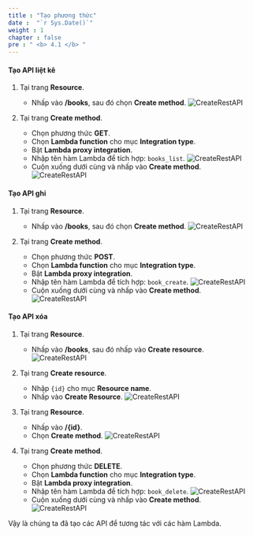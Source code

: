 ```yaml
---
title : "Tạo phương thức"
date :  "`r Sys.Date()`" 
weight : 1
chapter : false
pre : " <b> 4.1 </b> "
---
```

#### Tạo API liệt kê

1. Tại trang **Resource**.
    - Nhấp vào **/books**, sau đó chọn **Create method**.
      ![CreateRestAPI](/images/temp/1/55.png?width=90pc)

2. Tại trang **Create method**.
    - Chọn phương thức **GET**.
    - Chọn **Lambda function** cho mục **Integration type**.
    - Bật **Lambda proxy integration**.
    - Nhập tên hàm Lambda để tích hợp: `books_list`.
      ![CreateRestAPI](/images/temp/1/56.png?width=90pc)
    - Cuộn xuống dưới cùng và nhấp vào **Create method**.
      ![CreateRestAPI](/images/temp/1/57.png?width=90pc)

#### Tạo API ghi

1. Tại trang **Resource**.
    - Nhấp vào **/books**, sau đó chọn **Create method**.
      ![CreateRestAPI](/images/temp/1/55.png?width=90pc)

2. Tại trang **Create method**.
    - Chọn phương thức **POST**.
    - Chọn **Lambda function** cho mục **Integration type**.
    - Bật **Lambda proxy integration**.
    - Nhập tên hàm Lambda để tích hợp: `book_create`.
      ![CreateRestAPI](/images/temp/1/58.png?width=90pc)
    - Cuộn xuống dưới cùng và nhấp vào **Create method**.
      ![CreateRestAPI](/images/temp/1/59.png?width=90pc)

#### Tạo API xóa

1. Tại trang **Resource**.
    - Nhấp vào **/books**, sau đó nhấp vào **Create resource**.
      ![CreateRestAPI](/images/temp/1/60.png?width=90pc)

2. Tại trang **Create resource**.
    - Nhập `{id}` cho mục **Resource name**.
    - Nhấp vào **Create Resource**.
      ![CreateRestAPI](/images/temp/1/61.png?width=90pc)

3. Tại trang **Resource**.
    - Nhấp vào **/{id}**.
    - Chọn **Create method**.
      ![CreateRestAPI](/images/temp/1/62.png?width=90pc)

4. Tại trang **Create method**.
    - Chọn phương thức **DELETE**.
    - Chọn **Lambda function** cho mục **Integration type**.
    - Bật **Lambda proxy integration**.
    - Nhập tên hàm Lambda để tích hợp: `book_delete`.
      ![CreateRestAPI](/images/temp/1/63.png?width=90pc)
    - Cuộn xuống dưới cùng và nhấp vào **Create method**.
      ![CreateRestAPI](/images/temp/1/64.png?width=90pc)

Vậy là chúng ta đã tạo các API để tương tác với các hàm Lambda.
